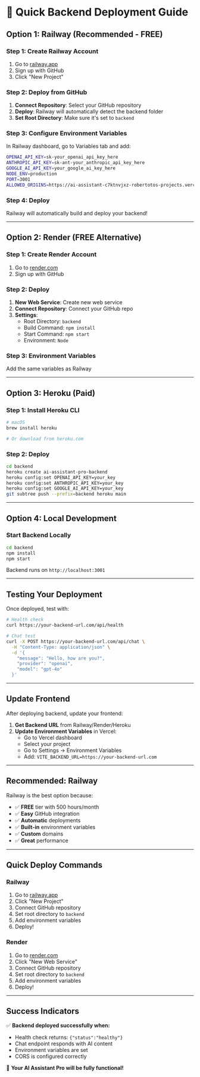 # 🚀 Quick Backend Deployment Guide

## Option 1: Railway (Recommended - FREE)

### Step 1: Create Railway Account
1. Go to [railway.app](https://railway.app)
2. Sign up with GitHub
3. Click "New Project"

### Step 2: Deploy from GitHub
1. **Connect Repository**: Select your GitHub repository
2. **Deploy**: Railway will automatically detect the backend folder
3. **Set Root Directory**: Make sure it's set to `backend`

### Step 3: Configure Environment Variables
In Railway dashboard, go to Variables tab and add:

```bash
OPENAI_API_KEY=sk-your_openai_api_key_here
ANTHROPIC_API_KEY=sk-ant-your_anthropic_api_key_here
GOOGLE_AI_API_KEY=your_google_ai_key_here
NODE_ENV=production
PORT=3001
ALLOWED_ORIGINS=https://ai-assistant-c7ktnvjxz-robertotos-projects.vercel.app
```

### Step 4: Deploy
Railway will automatically build and deploy your backend!

---

## Option 2: Render (FREE Alternative)

### Step 1: Create Render Account
1. Go to [render.com](https://render.com)
2. Sign up with GitHub

### Step 2: Deploy
1. **New Web Service**: Create new web service
2. **Connect Repository**: Connect your GitHub repo
3. **Settings**:
   - Root Directory: `backend`
   - Build Command: `npm install`
   - Start Command: `npm start`
   - Environment: `Node`

### Step 3: Environment Variables
Add the same variables as Railway

---

## Option 3: Heroku (Paid)

### Step 1: Install Heroku CLI
```bash
# macOS
brew install heroku

# Or download from heroku.com
```

### Step 2: Deploy
```bash
cd backend
heroku create ai-assistant-pro-backend
heroku config:set OPENAI_API_KEY=your_key
heroku config:set ANTHROPIC_API_KEY=your_key
heroku config:set GOOGLE_AI_API_KEY=your_key
git subtree push --prefix=backend heroku main
```

---

## Option 4: Local Development

### Start Backend Locally
```bash
cd backend
npm install
npm start
```

Backend runs on `http://localhost:3001`

---

## Testing Your Deployment

Once deployed, test with:

```bash
# Health check
curl https://your-backend-url.com/api/health

# Chat test
curl -X POST https://your-backend-url.com/api/chat \
  -H "Content-Type: application/json" \
  -d '{
    "message": "Hello, how are you?",
    "provider": "openai",
    "model": "gpt-4o"
  }'
```

---

## Update Frontend

After deploying backend, update your frontend:

1. **Get Backend URL** from Railway/Render/Heroku
2. **Update Environment Variables** in Vercel:
   - Go to Vercel dashboard
   - Select your project
   - Go to Settings → Environment Variables
   - Add: `VITE_BACKEND_URL=https://your-backend-url.com`

---

## Recommended: Railway

Railway is the best option because:
- ✅ **FREE** tier with 500 hours/month
- ✅ **Easy** GitHub integration
- ✅ **Automatic** deployments
- ✅ **Built-in** environment variables
- ✅ **Custom** domains
- ✅ **Great** performance

---

## Quick Deploy Commands

### Railway
1. Go to [railway.app](https://railway.app)
2. Click "New Project"
3. Connect GitHub repository
4. Set root directory to `backend`
5. Add environment variables
6. Deploy!

### Render
1. Go to [render.com](https://render.com)
2. Click "New Web Service"
3. Connect GitHub repository
4. Set root directory to `backend`
5. Add environment variables
6. Deploy!

---

## Success Indicators

✅ **Backend deployed successfully when:**
- Health check returns: `{"status":"healthy"}`
- Chat endpoint responds with AI content
- Environment variables are set
- CORS is configured correctly

🎉 **Your AI Assistant Pro will be fully functional!**
